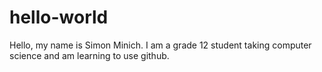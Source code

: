 # hello-world
Hello, my name is Simon Minich. I am a grade 12 student taking computer science and am learning to use github. 
